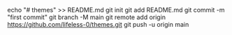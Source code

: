 echo "# themes" >> README.md
git init
git add README.md
git commit -m "first commit"
git branch -M main
git remote add origin https://github.com/lifeless-0/themes.git
git push -u origin main